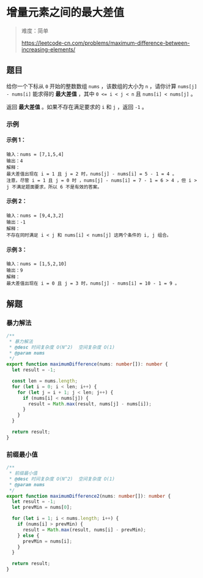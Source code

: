 # 增量元素之间的最大差值

> 难度：简单
>
> https://leetcode-cn.com/problems/maximum-difference-between-increasing-elements/

## 题目

给你一个下标从 `0` 开始的整数数组 `nums` ，该数组的大小为 `n` ，请你计算 `nums[j] - nums[i]` 能求得的 **最大差值** ，其中 `0 <= i < j < n`
且 `nums[i] < nums[j]` 。

返回 **最大差值** 。如果不存在满足要求的 `i` 和 `j` ，返回 `-1` 。

### 示例

#### 示例 1：

```
输入：nums = [7,1,5,4]
输出：4
解释：
最大差值出现在 i = 1 且 j = 2 时，nums[j] - nums[i] = 5 - 1 = 4 。
注意，尽管 i = 1 且 j = 0 时 ，nums[j] - nums[i] = 7 - 1 = 6 > 4 ，但 i > j 不满足题面要求，所以 6 不是有效的答案。
```

#### 示例 2：

```
输入：nums = [9,4,3,2]
输出：-1
解释：
不存在同时满足 i < j 和 nums[i] < nums[j] 这两个条件的 i, j 组合。
```

#### 示例 3：

```
输入：nums = [1,5,2,10]
输出：9
解释：
最大差值出现在 i = 0 且 j = 3 时，nums[j] - nums[i] = 10 - 1 = 9 。
```

## 解题

### 暴力解法

```typescript
/**
 * 暴力解法
 * @desc 时间复杂度 O(N^2)  空间复杂度 O(1)
 * @param nums
 */
export function maximumDifference(nums: number[]): number {
  let result = -1;

  const len = nums.length;
  for (let i = 0; i < len; i++) {
    for (let j = i + 1; j < len; j++) {
      if (nums[i] < nums[j]) {
        result = Math.max(result, nums[j] - nums[i]);
      }
    }
  }

  return result;
}
```

### 前缀最小值

```typescript
/**
 * 前缀最小值
 * @desc 时间复杂度 O(N^2)  空间复杂度 O(1)
 * @param nums
 */
export function maximumDifference2(nums: number[]): number {
  let result = -1;
  let prevMin = nums[0];

  for (let i = 1; i < nums.length; i++) {
    if (nums[i] > prevMin) {
      result = Math.max(result, nums[i] - prevMin);
    } else {
      prevMin = nums[i];
    }
  }

  return result;
}
```